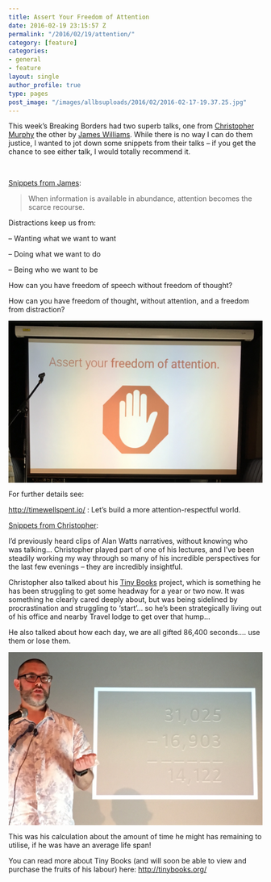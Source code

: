 ```yaml
---
title: Assert Your Freedom of Attention
date: 2016-02-19 23:15:57 Z
permalink: "/2016/02/19/attention/"
category: [feature]
categories:
- general
- feature
layout: single
author_profile: true
type: pages
post_image: "/images/allbsuploads/2016/02/2016-02-17-19.37.25.jpg"
---
```


This week’s Breaking Borders had two superb talks, one from <a title="Christopher Murphy - Twitter" href="https://twitter.com/fehler" target="_blank">Christopher Murphy</a> the other by <a title="James Williams" href="http://williams.nu/" target="_blank">James Williams</a>. While there is no way I can do them justice, I wanted to jot down some snippets from their talks &#8211; if you get the chance to see either talk, I would totally recommend it.

&nbsp;

<u>Snippets from James</u>:

> When information is available in abundance, attention becomes the scarce recourse.

Distractions keep us from:

&#8211; Wanting what we want to want

&#8211; Doing what we want to do

&#8211; Being who we want to be

How can you have freedom of speech without freedom of thought?

How can you have freedom of thought, without attention, and a freedom from distraction?

<img class="aligncenter" src="/images/allbsuploads/2016/02/1455922373_thumb.jpeg" alt="" align="middle" />

For further details see:

<a href="http://timewellspent.io/" target="_blank">http://timewellspent.io/</a> : Let’s build a more attention-respectful world.

<u>Snippets from Christopher</u>:

I’d previously heard clips of Alan Watts narratives, without knowing who was talking… Christopher played part of one of his lectures, and I’ve been steadily working my way through so many of his incredible perspectives for the last few evenings &#8211; they are incredibly insightful.

<div style="clear: both; text-align: center;">
  <p>
    <span class='embed-youtube' style='text-align:center; display: block;'></span>
  </p>
</div>

Christopher also talked about his <a title="Tiny Books" href="http://tinybooks.org/" target="_blank">Tiny Books</a> project, which is something he has been struggling to get some headway for a year or two now. It was something he clearly cared deeply about, but was being sidelined by procrastination and struggling to ‘start’… so he’s been strategically living out of his office and nearby Travel lodge to get over that hump…

He also talked about how each day, we are all gifted 86,400 seconds…. use them or lose them.

<img class="aligncenter" src="/images/allbsuploads/2016/02/1455922197_thumb.jpeg" alt="" align="middle" />

This was his calculation about the amount of time he might has remaining to utilise, if he was have an average life span!

You can read more about Tiny Books (and will soon be able to view and purchase the fruits of his labour) here: <a href="http://tinybooks.org/" target="_blank">http://tinybooks.org/</a>

&nbsp;
